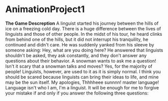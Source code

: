# AnimationProject1
<strong>The Game Descreption</strong>
A linguist started his journey between the hills of ice on a freezing cold day. There is a huge difference between the lives of linguists and those of other people. In the midst of his tour, he heard clinks from behind one of the hills, but it did not interrupt his tranquility, he continued and didn't care. He was suddenly yanked from his sleeve by someone asking: Hey, what are you doing here?  He answered that linguists shouldn't be asked, they ask constantly, and they don't answer any questions about their behavior. A snowman wants to ask me a question! Isn't it scary that a snowman talks and moves? Yes, for the majority of people! Linguists, however, are used to it as it is simply normal. I think you should be scared because linguists can bring their ideas to life, and mine may be the sun itself. My apologies, Thhhheee sunnnn! master language! Language isn't who I am, I'm a linguist. It will be enough for me to forgive your mistake if and only if you answer the following three questions:
